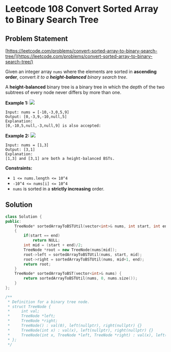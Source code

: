 # Leetcode 108 Convert Sorted Array to Binary Search Tree

## Problem Statement

[https://leetcode.com/problems/convert-sorted-array-to-binary-search-tree/](https://leetcode.com/problems/convert-sorted-array-to-binary-search-tree/)

Given an integer array `nums` where the elements are sorted in **ascending order**, convert _it to a **height-balanced** binary search tree_.

A **height-balanced** binary tree is a binary tree in which the depth of the two subtrees of every node never differs by more than one.

**Example 1:** ![](https://assets.leetcode.com/uploads/2021/02/18/btree1.jpg)

```text
Input: nums = [-10,-3,0,5,9]
Output: [0,-3,9,-10,null,5]
Explanation: 
[0,-10,5,null,-3,null,9] is also accepted:

```

**Example 2:** ![](https://assets.leetcode.com/uploads/2021/02/18/btree.jpg)

```text
Input: nums = [1,3]
Output: [3,1]
Explanation: 
[1,3] and [3,1] are both a height-balanced BSTs.
```

**Constraints:**

* `1 <= nums.length <= 10^4`
* `-10^4 <= nums[i] <= 10^4`
* `nums` is sorted in a **strictly increasing** order.

## Solution

```cpp
class Solution {
public:
    TreeNode* sortedArrayToBSTUtil(vector<int>& nums, int start, int end)
    {
        if(start == end)
            return NULL;
        int mid = (start + end)/2;
        TreeNode *root = new TreeNode(nums[mid]); 
        root->left = sortedArrayToBSTUtil(nums, start, mid);
        root->right = sortedArrayToBSTUtil(nums, mid+1, end);
        return root;
    }
    TreeNode* sortedArrayToBST(vector<int>& nums) {
        return sortedArrayToBSTUtil(nums, 0, nums.size());
    }
};

/**
 * Definition for a binary tree node.
 * struct TreeNode {
 *     int val;
 *     TreeNode *left;
 *     TreeNode *right;
 *     TreeNode() : val(0), left(nullptr), right(nullptr) {}
 *     TreeNode(int x) : val(x), left(nullptr), right(nullptr) {}
 *     TreeNode(int x, TreeNode *left, TreeNode *right) : val(x), left(left), right(right) {}
 * };
 */
```

